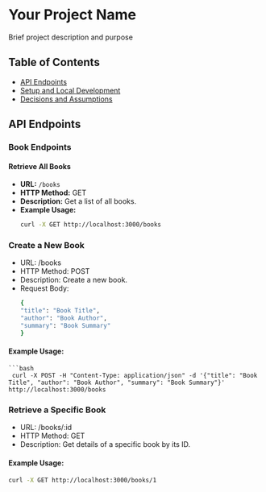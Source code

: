 # Your Project Name

Brief project description and purpose

## Table of Contents

- [API Endpoints](#api-endpoints)
- [Setup and Local Development](#setup-and-local-development)
- [Decisions and Assumptions](#decisions-and-assumptions)

## API Endpoints

### Book Endpoints

#### Retrieve All Books

- **URL:** `/books`
- **HTTP Method:** GET
- **Description:** Get a list of all books.
- **Example Usage:**
  ```bash
  curl -X GET http://localhost:3000/books
### Create a New Book
- URL: /books
- HTTP Method: POST
- Description: Create a new book.
- Request Body:
  ```bash
  {
  "title": "Book Title",
  "author": "Book Author",
  "summary": "Book Summary"
  }
#### Example Usage:
    ```bash
     curl -X POST -H "Content-Type: application/json" -d '{"title": "Book Title", "author": "Book Author", "summary": "Book Summary"}' http://localhost:3000/books

### Retrieve a Specific Book
- URL: /books/:id
- HTTP Method: GET
- Description: Get details of a specific book by its ID.
#### Example Usage:
```bash
curl -X GET http://localhost:3000/books/1

